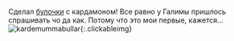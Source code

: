---
---
Сделал [булочки](https://true-north-kitchen.com/traditional-swedish-cardamom-buns-kardemummabullar/) с кардамоном!
Все равно у Галимы пришлось спрашивать чо да как. Потому что это мои первые, кажется...
![kardemummabullar]({{site.url}}/assets/images/kardemummabullar.jpg){:.clickableimg}